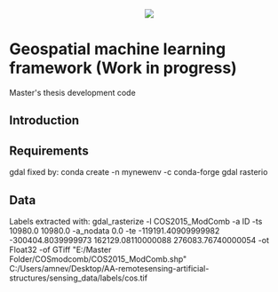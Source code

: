 <div align="center">
  <img src="https://www.tensorflow.org/images/tf_logo_social.png">
</div>

# Geospatial machine learning framework (Work in progress)
Master's thesis development code

## Introduction


## Requirements

gdal fixed by: conda create -n mynewenv -c conda-forge gdal rasterio


## Data



Labels extracted with: gdal_rasterize -l COS2015_ModComb -a ID -ts 10980.0 10980.0 -a_nodata 0.0 -te -119191.40909999982 -300404.8039999973 162129.08110000088 276083.76740000054 -ot Float32 -of GTiff "E:/Master Folder/COSmodcomb/COS2015_ModComb.shp" C:/Users/amnev/Desktop/AA-remotesensing-artificial-structures/sensing_data/labels/cos.tif